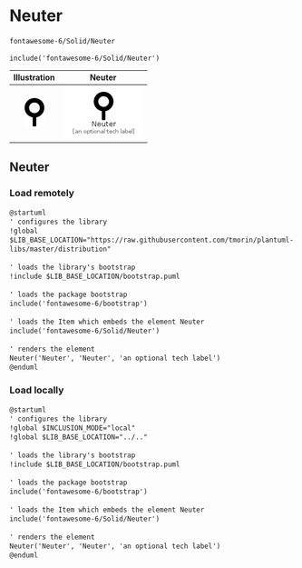 # Neuter


```text
fontawesome-6/Solid/Neuter
```

```text
include('fontawesome-6/Solid/Neuter')
```



| Illustration | Neuter |
| :---: | :---: |
| ![illustration for Illustration](../../fontawesome-6/Solid/Neuter.png) | ![illustration for Neuter](../../fontawesome-6/Solid/Neuter.Local.png) |




## Neuter

### Load remotely
```plantuml
@startuml
' configures the library
!global $LIB_BASE_LOCATION="https://raw.githubusercontent.com/tmorin/plantuml-libs/master/distribution"

' loads the library's bootstrap
!include $LIB_BASE_LOCATION/bootstrap.puml

' loads the package bootstrap
include('fontawesome-6/bootstrap')

' loads the Item which embeds the element Neuter
include('fontawesome-6/Solid/Neuter')

' renders the element
Neuter('Neuter', 'Neuter', 'an optional tech label')
@enduml
```

### Load locally
```plantuml
@startuml
' configures the library
!global $INCLUSION_MODE="local"
!global $LIB_BASE_LOCATION="../.."

' loads the library's bootstrap
!include $LIB_BASE_LOCATION/bootstrap.puml

' loads the package bootstrap
include('fontawesome-6/bootstrap')

' loads the Item which embeds the element Neuter
include('fontawesome-6/Solid/Neuter')

' renders the element
Neuter('Neuter', 'Neuter', 'an optional tech label')
@enduml
```

